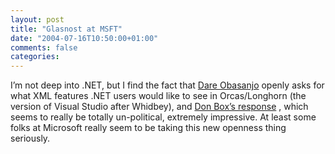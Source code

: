 ```yaml
---
layout: post
title: "Glasnost at MSFT"
date: "2004-07-16T10:50:00+01:00"
comments: false
categories: 
---
```


<p>I&#8217;m not deep into .NET, but I find the fact that <a href="http://www.25hoursaday.com/weblog/CommentView.aspx?guid=e9e50539-501d-4f3a-9639-91ef4cff6354">Dare Obasanjo</a> openly asks for what XML features .NET users would like to see in Orcas/Longhorn (the version of Visual Studio after Whidbey), and <a href="http://www.gotdotnet.com/team/dbox/default.aspx?key=2004-07-11T06:37:50Z">Don Box&#8217;s response</a> , which seems to really be totally un-political, extremely impressive. At least some folks at Microsoft really seem to be taking this new openness thing seriously.</p>


